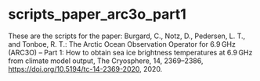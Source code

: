 # scripts_paper_arc3o_part1
These are the scripts for the paper: Burgard, C., Notz, D., Pedersen, L. T., and Tonboe, R. T.: The Arctic Ocean Observation Operator for 6.9 GHz (ARC3O) – Part 1: How to obtain sea ice brightness temperatures at 6.9 GHz from climate model output, The Cryosphere, 14, 2369–2386, https://doi.org/10.5194/tc-14-2369-2020, 2020. 
